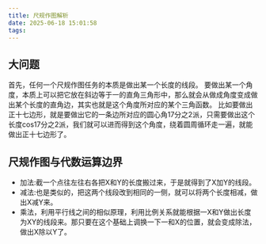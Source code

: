 ```yaml
---
title: 尺规作图解析
date: 2025-06-18 15:01:58
tags:
---
```

## 大问题
首先，任何一个尺规作图任务的本质是做出某一个长度的线段。
要做出某一个角度，本质上可以把它放在斜边等于一的直角三角形中，那么就会从做成角度变成做出某个长度的直角边，其实也就是这个角度所对应的某个三角函数。
比如要做出正十七边形，就是要做出它的一条边所对应的圆心角17分之2派，只需要做出这个长度cos17分之2派，我们就可以进而得到这个角度，绕着圆周循环走一遍，就能做出正十七边形了。
## 尺规作图与代数运算边界
- 加法:截一个点往左往右各把X和Y的长度搬过来，于是就得到了X加Y的线段。
- 减法:也是类似的，把这两个线段改到相同的一侧，就可以将两个长度相减，做出X减Y来。
- 乘法，利用平行线之间的相似原理，利用比例关系就能根据一X和Y做出长度为XY的线段来。那只要在这个基础上调换一下一和X的位置，就会变成除法，做出X除以Y了。